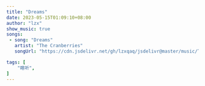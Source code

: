 ```yaml
---
title: "Dreams"
date: 2023-05-15T01:09:10+08:00
author: "lzx"
show_music: true
songs:
 - song: "Dreams"
   artist: "The Cranberries"
   songUrl: "https://cdn.jsdelivr.net/gh/lzxqaq/jsdelivr@master/music/The_Cranberries_Dreams.mp3"

tags: [
    "瞎听",
]
---
```




